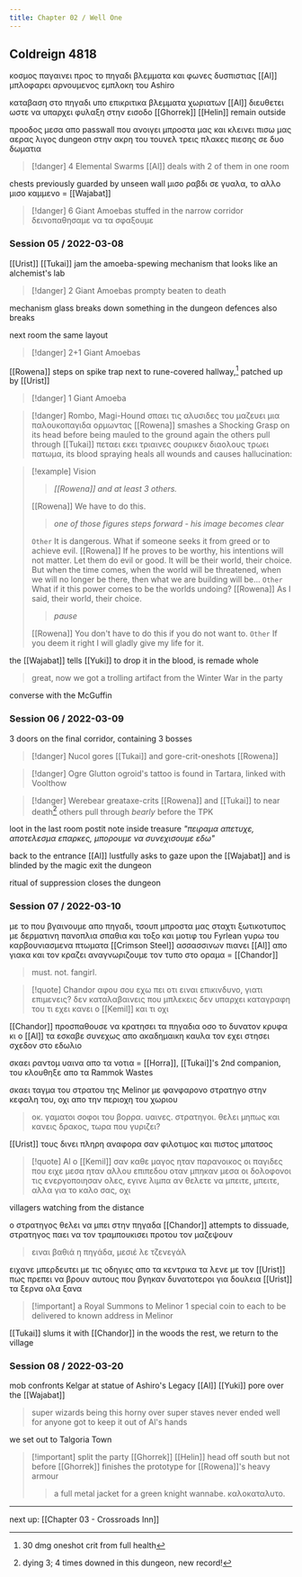 ```yaml
---
title: Chapter 02 / Well One
---
```

## Coldreign 4818

κοσμος παγαινει προς το πηγαδι
βλεμματα και φωνες δυσπιστιας
[[Al]] μπλοφαρει αρνουμενος εμπλοκη του Ashiro

καταβαση στο πηγαδι υπο επικριτικα βλεμματα χωριατων
[[Al]] διευθετει ωστε να υπαρχει φυλαξη στην εισοδο
[[Ghorrek]] [[Helin]] remain outside

προοδος μεσα απο passwall που ανοιγει μπροστα μας και κλεινει πισω μας
αερας λιγος
dungeon στην ακρη του τουνελ
τρεις πλακες πιεσης σε δυο δωματια

> [!danger] 4 Elemental Swarms
> [[Al]] deals with 2 of them in one room

chests previously guarded by unseen wall
μισο ραβδι σε γυαλα, το αλλο μισο καμμενο = [[Wajabat]]

> [!danger] 6 Giant Amoebas
> stuffed in the narrow corridor
> δεινοπαθησαμε να τα σφαξουμε

### Session 05 / 2022-03-08

[[Urist]] [[Tukai]] jam the amoeba-spewing mechanism that looks like an alchemist's lab

> [!danger] 2 Giant Amoebas
> prompty beaten to death

mechanism glass breaks down
something in the dungeon defences also breaks

next room the same layout

> [!danger] 2+1 Giant Amoebas

[[Rowena]] steps on spike trap next to rune-covered hallway,[^1] patched up by [[Urist]]

> [!danger] 1 Giant Amoeba

> [!danger] Rombo, Magi-Hound
> σπαει τις αλυσιδες του
> μαζευει μια παλουκοπαγιδα ορμωντας
> [[Rowena]] smashes a Shocking Grasp on its head before being mauled to the ground again
> the others pull through
> [[Tukai]] πεταει εκει τριαινες σουρικεν διαολους
> τρωει πατωμα, its blood spraying heals all wounds and causes hallucination:

> [!example] Vision
> > *[[Rowena]] and at least 3 others.*
> 
> [[Rowena]]
> We have to do this.
> 
> > *one of those figures steps forward - his image becomes clear*
> 
> `Other`
> It is dangerous. What if someone seeks it from greed or to achieve evil.
> [[Rowena]]
> If he proves to be worthy, his intentions will not matter. Let them do evil or good. It will be their world, their choice. But when the time comes, when the world will be threatened, when we will no longer be there, then what we are building will be...
> `Other`
> What if it this power comes to be the worlds undoing?
> [[Rowena]]
> As I said, their world, their choice.
> 
> > *pause*
> 
> [[Rowena]]
> You don't have to do this if you do not want to.
> `Other`
> If you deem it right I will gladly give my life for it.

the [[Wajabat]] tells [[Yuki]] to drop it in the blood, is remade whole

>  great, now we got a trolling artifact from the Winter War in the party

converse with the McGuffin

### Session 06 / 2022-03-09

3 doors on the final corridor, containing 3 bosses

> [!danger] Nucol
> gores [[Tukai]] and gore-crit-oneshots [[Rowena]]

> [!danger] Ogre Glutton
> ogroid's tattoo is found in Tartara, linked with Voolthow

> [!danger] Werebear
> greataxe-crits [[Rowena]] and [[Tukai]] to near death[^2]
> others pull through *bearly* before the TPK

loot in the last room
postit note inside treasure
_"πειραμα απετυχε, αποτελεσμα επαρκες, μπορουμε να συνεχισουμε εδω"_

back to the entrance
[[Al]] lustfully asks to gaze upon the [[Wajabat]] and is blinded by the magic
exit the dungeon

ritual of suppression closes the dungeon

### Session 07 / 2022-03-10

με το που βγαινουμε απο πηγαδι, τσουπ μπροστα μας σταχτι ξωτικοτυπος με δερματινη πανοπλια σπαθια και τοξο και μοτιφ του Fyrlean
γυρω του καρβουνιασμενα πτωματα [[Crimson Steel]] ασσασσινων
πιανει [[Al]] απο γιακα και τον κραζει
αναγνωριζουμε τον τυπο στο οραμα = [[Chandor]]
> must. not. fangirl.

> [!quote] Chandor
> αφου σου εχω πει οτι ειναι επικινδυνο, γιατι επιμενεις? δεν καταλαβαινεις που μπλεκεις
> δεν υπαρχει καταγραφη του τι εχει κανει ο [[Kemil]] και τι οχι

[[Chandor]] προσπαθουσε να κρατησει τα πηγαδια οσο το δυνατον κρυφα
κι ο [[Al]] τα εσκαβε συνεχως απο ακαδημαικη καυλα
τον εχει στησει σχεδον στο εδωλιο

σκαει ραντομ υαινα απο τα νοτια = [[Horra]], [[Tukai]]'s 2nd companion, του κλουθηξε απο τα Rammok Wastes

σκαει ταγμα του στρατου της Melinor με φανφαρονο στρατηγο στην κεφαλη του, οχι απο την περιοχη του χωριου
> οκ. γαματοι σοφοι του βορρα. υαινες. στρατηγοι. θελει μηπως και κανεις δρακος, τωρα που γυριζει?

[[Urist]] τους δινει πληρη αναφορα σαν φιλοτιμος και πιστος μπατσος

> [!quote] Al
> ο [[Kemil]] σαν καθε μαγος ηταν παρανοικος
> οι παγιδες που ειχε μεσα ηταν αλλου επιπεδου
> οταν μπηκαν μεσα οι δολοφονοι τις ενεργοποιησαν ολες, εγινε λιμπα
> αν θελετε να μπειτε, μπειτε, αλλα για το καλο σας, οχι

villagers watching from the distance

ο στρατηγος θελει να μπει στην πηγαδα
[[Chandor]] attempts to dissuade, στρατηγος παει να τον τραμπουκισει προτου τον μαζεψουν
> ειναι βαθιά η πηγάδα, μεσιέ λε τζενεγάλ

ειχανε μπερδευτει με τις οδηγιες απο τα κεντρικα
τα λενε με τον [[Urist]] πως πρεπει να βρουν αυτους που βγηκαν δυνατοτεροι για δουλεια
[[Urist]] τα ξερνα ολα ξανα

> [!important] a Royal Summons to Melinor
> 1 special coin to each
> to be delivered to known address in Melinor

[[Tukai]] slums it with [[Chandor]] in the woods
the rest, we return to the village

### Session 08 / 2022-03-20

mob confronts Kelgar at statue of Ashiro's Legacy
[[Al]] [[Yuki]] pore over the [[Wajabat]]
> super wizards being this horny over super staves never ended well for anyone
> got to keep it out of Al's hands 

we set out to Talgoria Town

> [!important] split the party
> [[Ghorrek]] [[Helin]] head off south
> but not before [[Ghorrek]] finishes the prototype for [[Rowena]]'s heavy armour
> > a full metal jacket for a green knight wannabe. καλοκαταλυτο.

[^1]: 30 dmg oneshot crit from full health
[^2]: dying 3; 4 times downed in this dungeon, new record!

---

next up: [[Chapter 03 - Crossroads Inn]]